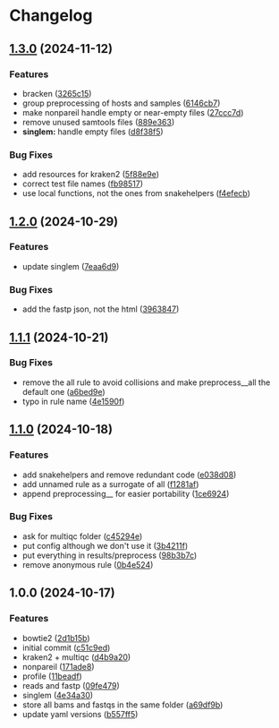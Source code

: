 # Changelog

## [1.3.0](https://github.com/jlanga/mg_preprocess/compare/v1.2.0...v1.3.0) (2024-11-12)


### Features

* bracken ([3265c15](https://github.com/jlanga/mg_preprocess/commit/3265c15ebe5f6ce71d26dc606bb0166bc561bbca))
* group preprocessing of hosts and samples ([6146cb7](https://github.com/jlanga/mg_preprocess/commit/6146cb71990246ab4e030f343837bc6f1ca11263))
* make nonpareil handle empty or near-empty files ([27ccc7d](https://github.com/jlanga/mg_preprocess/commit/27ccc7d9645238fd90632941c9894a69b021affc))
* remove unused samtools files ([889e363](https://github.com/jlanga/mg_preprocess/commit/889e3636c0810c8f8448ea69bbd2c03d5ef0d110))
* **singlem:** handle empty files ([d8f38f5](https://github.com/jlanga/mg_preprocess/commit/d8f38f5e90b9c77f438d6e9a9517f2dad48ce9c6))


### Bug Fixes

* add resources for kraken2 ([5f88e9e](https://github.com/jlanga/mg_preprocess/commit/5f88e9e5bb4bdf1a148a4dd3963d411d2368bb6b))
* correct test file names ([fb98517](https://github.com/jlanga/mg_preprocess/commit/fb985179937f951250352e52876f2865d8f63b44))
* use local functions, not the ones from snakehelpers ([f4efecb](https://github.com/jlanga/mg_preprocess/commit/f4efecb5055f6ef3c5625777499ba81070ac5405))

## [1.2.0](https://github.com/jlanga/mg_preprocess/compare/v1.1.1...v1.2.0) (2024-10-29)


### Features

* update singlem ([7eaa6d9](https://github.com/jlanga/mg_preprocess/commit/7eaa6d9c933f27f3aa3cdb7b921defb747d46ca0))


### Bug Fixes

* add the fastp json, not the html ([3963847](https://github.com/jlanga/mg_preprocess/commit/396384770f2103130a17313e95968c911593e61b))

## [1.1.1](https://github.com/jlanga/mg_preprocess/compare/v1.1.0...v1.1.1) (2024-10-21)


### Bug Fixes

* remove the all rule to avoid collisions and make preprocess__all the default one ([a6bed9e](https://github.com/jlanga/mg_preprocess/commit/a6bed9eee6ccd918bfdd6215bb1cae9e7c3d7ced))
* typo in rule name ([4e1590f](https://github.com/jlanga/mg_preprocess/commit/4e1590fc1263df35a755ac96bd8049367b68faf7))

## [1.1.0](https://github.com/jlanga/mg_preprocess/compare/v1.0.0...v1.1.0) (2024-10-18)


### Features

* add snakehelpers and remove redundant code ([e038d08](https://github.com/jlanga/mg_preprocess/commit/e038d08d3577ec35fcf8c1a27d6711acf76e6960))
* add unnamed rule as a surrogate of all ([f1281af](https://github.com/jlanga/mg_preprocess/commit/f1281af54c763e7a20765e105366a0c82c44c06a))
* append preprocessing__ for easier portability ([1ce6924](https://github.com/jlanga/mg_preprocess/commit/1ce69244e2f602f5a260db57d4faaebb43f7f585))


### Bug Fixes

* ask for multiqc folder ([c45294e](https://github.com/jlanga/mg_preprocess/commit/c45294e7ca71fb83124d2ca78f76991212afd557))
* put config although we don't use it ([3b4211f](https://github.com/jlanga/mg_preprocess/commit/3b4211fbb131f437006885d197afe93ea3bb60a0))
* put everything in results/preprocess ([98b3b7c](https://github.com/jlanga/mg_preprocess/commit/98b3b7cae9caeb4d5f9a1e297e1627e9299b24d2))
* remove anonymous rule ([0b4e524](https://github.com/jlanga/mg_preprocess/commit/0b4e524234b35be873d75a01d37b01af5ce0a399))

## 1.0.0 (2024-10-17)


### Features

* bowtie2 ([2d1b15b](https://github.com/jlanga/mg_preprocess/commit/2d1b15bc31592cb9502465ef6fc0306600331a17))
* initial commit ([c51c9ed](https://github.com/jlanga/mg_preprocess/commit/c51c9ed9b533849e1912de1c1323e314d956abcd))
* kraken2 + multiqc ([d4b9a20](https://github.com/jlanga/mg_preprocess/commit/d4b9a20d387d45d32d3c653e2a756c5b13e5ee41))
* nonpareil ([171ade8](https://github.com/jlanga/mg_preprocess/commit/171ade86274ebf8ec9edf3f62169b0a5caf61654))
* profile ([11beadf](https://github.com/jlanga/mg_preprocess/commit/11beadf29439d6d7573b7ae39e59b1fa427c3111))
* reads and fastp ([09fe479](https://github.com/jlanga/mg_preprocess/commit/09fe4793806054b59997068b9da2e07b3669ace6))
* singlem ([4e34a30](https://github.com/jlanga/mg_preprocess/commit/4e34a30c4de52b44e85f265d89f2186e20e3da53))
* store all bams and fastqs in the same folder ([a69df9b](https://github.com/jlanga/mg_preprocess/commit/a69df9b28665adab2e131ec2bedeeda98eec2faa))
* update yaml versions ([b557ff5](https://github.com/jlanga/mg_preprocess/commit/b557ff55b1e6685151f0ece51f40821fd187b7aa))
